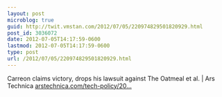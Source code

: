 ```yaml
---
layout: post
microblog: true
guid: http://twit.vmstan.com/2012/07/05/220974829501820929.html
post_id: 3036072
date: 2012-07-05T14:17:59-0600
lastmod: 2012-07-05T14:17:59-0600
type: post
url: /2012/07/05/220974829501820929.html
---
```

Carreon claims victory, drops his lawsuit against The Oatmeal et al. | Ars Technica <a href="http://arstechnica.com/tech-policy/2012/07/carreon-claims-victory-drops-his-lawsuit-against-the-oatmeal-et-al/">arstechnica.com/tech-policy/20…</a>
